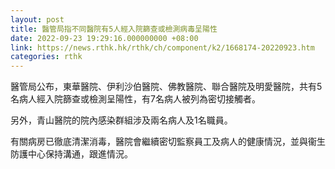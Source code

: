```yaml
---
layout: post
title: 醫管局指不同醫院有5人經入院篩查或檢測病毒呈陽性
date: 2022-09-23 19:29:16.000000000 +08:00
link: https://news.rthk.hk/rthk/ch/component/k2/1668174-20220923.htm
categories: rthk
---
```


醫管局公布，東華醫院、伊利沙伯醫院、佛教醫院、聯合醫院及明愛醫院，共有5名病人經入院篩查或檢測呈陽性，有7名病人被列為密切接觸者。
 
另外，青山醫院的院內感染群組涉及兩名病人及1名職員。

​有關病房已徹底清潔消毒，醫院會繼續密切監察員工及病人的健康情況，並與衞生防護中心保持溝通，跟進情況。
